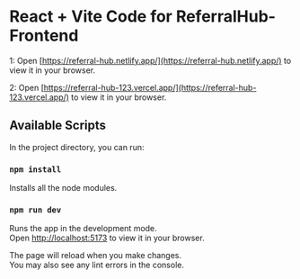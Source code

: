 # React + Vite Code for ReferralHub-Frontend

1: Open [https://referral-hub.netlify.app/](https://referral-hub.netlify.app/) to view it in your browser.

2: Open [https://referral-hub-123.vercel.app/](https://referral-hub-123.vercel.app/) to view it in your browser.

## Available Scripts

In the project directory, you can run:

### `npm install`

Installs all the node modules.

### `npm run dev`

Runs the app in the development mode.\
Open [http://localhost:5173](http://localhost:5173) to view it in your browser.

The page will reload when you make changes.\
You may also see any lint errors in the console.

